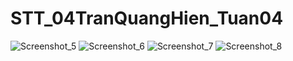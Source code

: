 # STT_04TranQuangHien_Tuan04
![Screenshot_5](https://github.com/TranQuangHien2002/STT_04TranQuangHien_Tuan04/assets/121622041/db917670-1e39-4541-942e-d10a00b77a28)
![Screenshot_6](https://github.com/TranQuangHien2002/STT_04TranQuangHien_Tuan04/assets/121622041/3e68ba10-303a-4dc9-a041-efe06e60ae49)
![Screenshot_7](https://github.com/TranQuangHien2002/STT_04TranQuangHien_Tuan04/assets/121622041/ebaabc47-41ab-405b-ba3a-c016a6a1c756)
![Screenshot_8](https://github.com/TranQuangHien2002/STT_04TranQuangHien_Tuan04/assets/121622041/fe63a71d-a627-4250-9146-110a8ca8731c)
